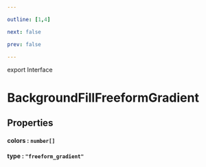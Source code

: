 ```yaml
---

outline: [1,4]

next: false

prev: false

---
```


export Interface
# BackgroundFillFreeformGradient

## Properties

#### colors : `number[]`

#### type : `"freeform_gradient"`

